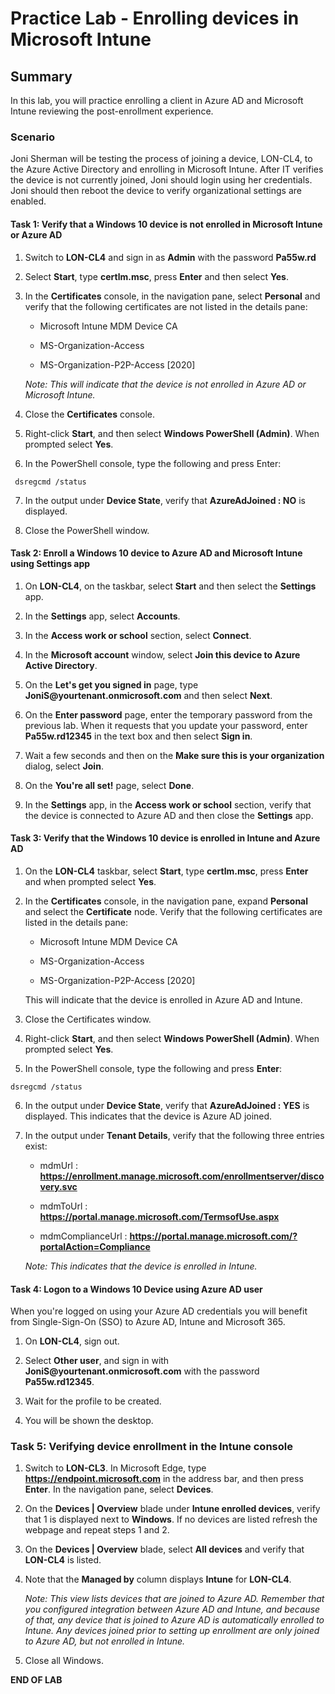 # Practice Lab - Enrolling devices in Microsoft Intune

## Summary

In this lab, you will practice enrolling a client in Azure AD and Microsoft Intune reviewing the post-enrollment experience.

### Scenario

Joni Sherman will be testing the process of joining a device, LON-CL4, to the Azure Active Directory and enrolling in Microsoft Intune. After IT verifies the device is not currently joined, Joni should login using her credentials. 
Joni should then reboot the device to verify organizational settings are enabled. 

#### Task 1: Verify that a Windows 10 device is not enrolled in Microsoft Intune or Azure AD

1.  Switch to **LON-CL4** and sign in as **Admin** with the password
    **Pa55w.rd**

2.  Select **Start**, type **certlm.msc**, press **Enter** and then select **Yes**.

3.  In the **Certificates** console, in the navigation pane, select **Personal**
    and verify that the following certificates are not listed in the details
    pane:

    -   Microsoft Intune MDM Device CA

    -   MS-Organization-Access

    -   MS-Organization-P2P-Access \[2020\]

    _Note: This will indicate that the device is not enrolled in Azure AD or Microsoft Intune._

4.  Close the **Certificates** console.

5.  Right-click **Start**, and then select **Windows PowerShell (Admin)**. When
    prompted select **Yes**.

6.  In the PowerShell console, type the following and press Enter:
```
 dsregcmd /status

```
7.  In the output under **Device State**, verify that **AzureAdJoined : NO** is
    displayed.

8.  Close the PowerShell window.

#### Task 2: Enroll a Windows 10 device to Azure AD and Microsoft Intune using Settings app

1.  On **LON-CL4**, on the taskbar, select **Start** and then select the
    **Settings** app.

2.  In the **Settings** app, select **Accounts**.

3.  In the **Access work or school** section, select **Connect**.

4.  In the **Microsoft account** window, select **Join this device to Azure Active Directory**.

5.  On the **Let's get you signed in** page, type **JoniS\@yourtenant.onmicrosoft.com** and then select
    **Next**.

6.  On the **Enter password** page, enter the temporary password from the
    previous lab. When it requests that you update your password, enter
    **Pa55w.rd12345** in the text box and then select **Sign in**.

7.  Wait a few seconds and then on the **Make sure this is your organization** dialog, select **Join**.

8.  On the **You're all set!** page, select **Done**.

9.  In the **Settings** app, in the **Access work or school** section, verify
    that the device is connected to Azure AD and then close the **Settings**
    app.

#### Task 3: Verify that the Windows 10 device is enrolled in Intune and Azure AD

1.  On the **LON-CL4** taskbar, select **Start**, type **certlm.msc**, press
    **Enter** and when prompted select **Yes**.

2.  In the **Certificates** console, in the navigation pane, expand **Personal**
    and select the **Certificate** node. Verify that the following certificates
    are listed in the details pane:

    -   Microsoft Intune MDM Device CA

    -   MS-Organization-Access

    -   MS-Organization-P2P-Access \[2020\]

    This will indicate that the device is enrolled in Azure AD and Intune.

3.  Close the Certificates window.

4.  Right-click **Start**, and then select **Windows PowerShell (Admin)**. When
    prompted select **Yes**.

5.  In the PowerShell console, type the following and press **Enter**: 
```
dsregcmd /status

```

6.  In the output under **Device State**, verify that **AzureAdJoined : YES** is
    displayed. This indicates that the device is Azure AD joined.

7.  In the output under **Tenant Details**, verify that the following three entries
    exist:

    -   mdmUrl :
    **https://enrollment.manage.microsoft.com/enrollmentserver/discovery.svc**

    -   mdmToUrl : **https://portal.manage.microsoft.com/TermsofUse.aspx**

    -   mdmComplianceUrl : **https://portal.manage.microsoft.com/?portalAction=Compliance**

    _Note: This indicates that the device is enrolled in Intune._

#### Task 4: Logon to a Windows 10 Device using Azure AD user

When you're logged on using your Azure AD credentials you will benefit from
Single-Sign-On (SSO) to Azure AD, Intune and Microsoft 365.

1.  On **LON-CL4**, sign out.

2.  Select **Other user**, and sign in with **JoniS\@yourtenant.onmicrosoft.com** with the password **Pa55w.rd12345**.

3.  Wait for the profile to be created.

4.  You will be shown the desktop.

### Task 5: Verifying device enrollment in the Intune console

1.  Switch to **LON-CL3**. In Microsoft Edge, type **https://endpoint.microsoft.com** in the 
    address bar, and then press **Enter**. In the navigation pane, select **Devices**.

2.  On the **Devices | Overview** blade under **Intune enrolled devices**, verify that 1 is
    displayed next to **Windows**. If no devices are listed refresh the webpage
    and repeat steps 1 and 2.

3.  On the **Devices | Overview** blade, select **All devices** and verify that **LON-CL4**
    is listed.

4.  Note that the **Managed by** column displays **Intune** for **LON-CL4**.  
    
    _Note: This view lists devices that are joined to Azure AD. Remember that you
    configured integration between Azure AD and Intune, and because of that, any
    device that is joined to Azure AD is automatically enrolled to Intune. Any devices
    joined prior to setting up enrollment are only joined to Azure AD, but not enrolled
    in Intune._

5.  Close all Windows.

**END OF LAB**
